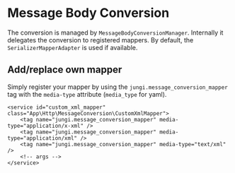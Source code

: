 # Message Body Conversion

The conversion is managed by `MessageBodyConversionManager`. Internally it delegates the conversion to registered mappers. By default, the `SerializerMapperAdapter` is used if available.

## Add/replace own mapper

Simply register your mapper by using the `jungi.message_conversion_mapper` tag with the `media-type` attribute \(`media_type` for yaml\).

```markup
<service id="custom_xml_mapper" class="App\Http\MessageConversion\CustomXmlMapper">
    <tag name="jungi.message_conversion_mapper" media-type="application/x-xml" />
    <tag name="jungi.message_conversion_mapper" media-type="application/xml" />
    <tag name="jungi.message_conversion_mapper" media-type="text/xml" />
    <!-- args -->
</service>
```

